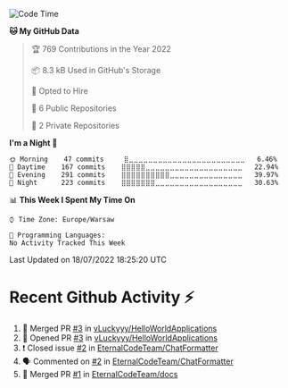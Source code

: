 <!--START_SECTION:waka-->
![Code Time](http://img.shields.io/badge/Code%20Time-262%20hrs%2056%20mins-blue)

**🐱 My GitHub Data** 

> 🏆 769 Contributions in the Year 2022
 > 
> 📦 8.3 kB Used in GitHub's Storage 
 > 
> 💼 Opted to Hire
 > 
> 📜 6 Public Repositories 
 > 
> 🔑 2 Private Repositories  
 > 
**I'm a Night 🦉** 

```text
🌞 Morning    47 commits     ⣿⣀⣀⣀⣀⣀⣀⣀⣀⣀⣀⣀⣀⣀⣀⣀⣀⣀⣀⣀⣀⣀⣀⣀⣀   6.46% 
🌆 Daytime    167 commits    ⣿⣿⣿⣿⣿⣀⣀⣀⣀⣀⣀⣀⣀⣀⣀⣀⣀⣀⣀⣀⣀⣀⣀⣀⣀   22.94% 
🌃 Evening    291 commits    ⣿⣿⣿⣿⣿⣿⣿⣿⣿⣿⣀⣀⣀⣀⣀⣀⣀⣀⣀⣀⣀⣀⣀⣀⣀   39.97% 
🌙 Night      223 commits    ⣿⣿⣿⣿⣿⣿⣿⣀⣀⣀⣀⣀⣀⣀⣀⣀⣀⣀⣀⣀⣀⣀⣀⣀⣀   30.63%

```


📊 **This Week I Spent My Time On** 

```text
⌚︎ Time Zone: Europe/Warsaw

💬 Programming Languages: 
No Activity Tracked This Week

```


 Last Updated on 18/07/2022 18:25:20 UTC
<!--END_SECTION:waka-->

# Recent Github Activity ⚡
<!--START_SECTION:activity-->
1. 🎉 Merged PR [#3](https://github.com/vLuckyyy/HelloWorldApplications/pull/3) in [vLuckyyy/HelloWorldApplications](https://github.com/vLuckyyy/HelloWorldApplications)
2. 💪 Opened PR [#3](https://github.com/vLuckyyy/HelloWorldApplications/pull/3) in [vLuckyyy/HelloWorldApplications](https://github.com/vLuckyyy/HelloWorldApplications)
3. ❗️ Closed issue [#2](https://github.com/EternalCodeTeam/ChatFormatter/issues/2) in [EternalCodeTeam/ChatFormatter](https://github.com/EternalCodeTeam/ChatFormatter)
4. 🗣 Commented on [#2](https://github.com/EternalCodeTeam/ChatFormatter/issues/2) in [EternalCodeTeam/ChatFormatter](https://github.com/EternalCodeTeam/ChatFormatter)
5. 🎉 Merged PR [#1](https://github.com/EternalCodeTeam/docs/pull/1) in [EternalCodeTeam/docs](https://github.com/EternalCodeTeam/docs)
<!--END_SECTION:activity-->
